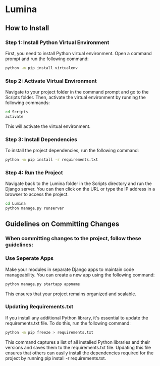 # Lumina

## How to Install

### Step 1: Install Python Virtual Environment

First, you need to install Python virtual environment. Open a command prompt and run the following command:

```bash
python -m pip install virtualenv
```

### Step 2: Activate Virtual Environment

Navigate to your project folder in the command prompt and go to the Scripts folder. Then, activate the virtual environment by running the following commands:

```bash
cd Scripts
activate
```
This will activate the virtual environment.

### Step 3: Install Dependencies

To install the project dependencies, run the following command:

```bash
python -m pip install -r requirements.txt
```

### Step 4: Run the Project

Navigate back to the Lumina folder in the Scripts directory and run the Django server. You can then click on the URL or type the IP address in a browser to access the project.

```bash
cd Lumina
python manage.py runserver
```

## Guidelines on Committing Changes

### When committing changes to the project, follow these guidelines:

### Use Seperate Apps

Make your modules in separate Django apps to maintain code manageability. You can create a new app using the following command:

```bash
python manage.py startapp appname
```

This ensures that your project remains organized and scalable.

### Updating Requirements.txt

If you install any additional Python library, it's essential to update the requirements.txt file. To do this, run the following command:

```bash
python -m pip freeze > requirements.txt
```

This command captures a list of all installed Python libraries and their versions and saves them to the requirements.txt file. Updating this file ensures that others can easily install the dependencies required for the project by running pip install -r requirements.txt.

